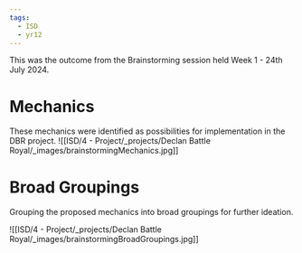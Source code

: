 ```yaml
---
tags:
  - ISD
  - yr12
---
```


This was the outcome from the Brainstorming session held Week 1 - 24th July 2024.

# Mechanics
These mechanics were identified as possibilities for implementation in the DBR project.
![[ISD/4 - Project/_projects/Declan Battle Royal/_images/brainstormingMechanics.jpg]]

# Broad Groupings
Grouping the proposed mechanics into broad groupings for further ideation.

![[ISD/4 - Project/_projects/Declan Battle Royal/_images/brainstormingBroadGroupings.jpg]]